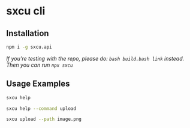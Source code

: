 # sxcu cli

## Installation

```bash
npm i -g sxcu.api
```

_If you're testing with the repo, please do: `bash build.bash link` instead. Then you can run `npx sxcu`_

## Usage Examples

```bash
sxcu help
```

```bash
sxcu help --command upload
```

```bash
sxcu upload --path image.png
```
